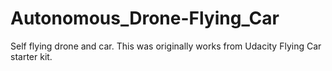 # Autonomous_Drone-Flying_Car
Self flying drone and car. This was originally works from Udacity Flying Car starter kit. 
